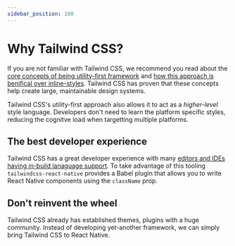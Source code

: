 ```yaml
---
sidebar_position: 100
---
```


# Why Tailwind CSS?

If you are not familiar with Tailwind CSS, we recommend you read about the [core concepts of being utility-first framework](https://tailwindcss.com/docs/utility-first) and [how this approach is benifical over inline-styles](https://tailwindcss.com/docs/utility-first#why-not-just-use-inline-styles). Tailwind CSS has proven that these concepts help create large, maintainable design systems.

Tailwind CSS's utility-first approach also allows it to act as a _higher-level_ style language. Developers don't need to learn the platform specific styles, reducing the cognitve load when targetting multiple platforms.

## The best developer experience

Tailwind CSS has a great developer experience with many [editors and IDEs having in-build lanaguage support](https://tailwindcss.com/docs/editor-setup). To take advantage of this tooling `tailwindcss-react-native` provides a Babel plugin that allows you to write React Native components using the `className` prop.

## Don't reinvent the wheel

Tailwind CSS already has established themes, plugins with a huge community. Instead of developing yet-another framework, we can simply bring Tailwind CSS to React Native.
